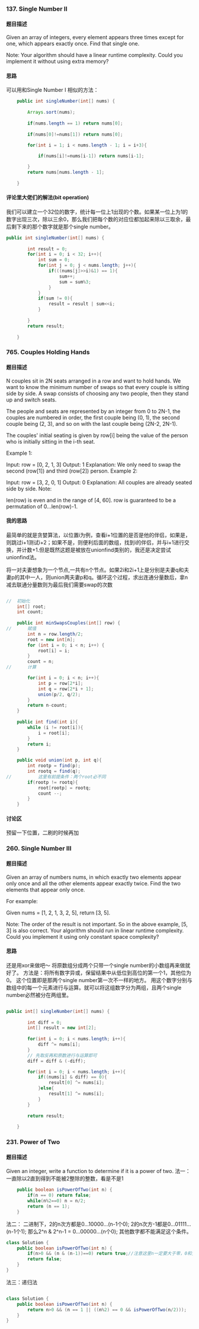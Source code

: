 ### 137. Single Number II
#### 题目描述
Given an array of integers, every element appears three times except for one, which appears exactly once. Find that single one.

Note:
Your algorithm should have a linear runtime complexity. Could you implement it without using extra memory?
#### 思路
可以用和Single Number I 相似的方法：
```java
    public int singleNumber(int[] nums) {
        
        Arrays.sort(nums);
        
        if(nums.length == 1) return nums[0];
        
        if(nums[0]!=nums[1]) return nums[0];
      
        for(int i = 1; i < nums.length - 1; i = i+3){

            if(nums[i]!=nums[i-1]) return nums[i-1];

        }
        return nums[nums.length - 1];
        
    }
```

#### 评论里大佬们的解法(bit operation)
我们可以建立一个32位的数字，统计每一位上1出现的个数。如果某一位上为1的数字出现三次，除以三余0，那么我们把每个数的对应位都加起来除以三取余，最后剩下来的那个数字就是那个single number。

``` java
public int singleNumber(int[] nums) {
        
        int result = 0;
        for(int i = 0; i < 32; i++){
            int sum = 0;
            for(int j = 0; j < nums.length; j++){
                if(((nums[j]>>i)&1) == 1){
                    sum++;
                    sum = sum%3;
                }
            }
            if(sum != 0){
                result = result | sum<<i;
            }
            
        }
        return result;
        
    }
```

### 765. Couples Holding Hands
#### 题目描述
N couples sit in 2N seats arranged in a row and want to hold hands. We want to know the minimum number of swaps so that every couple is sitting side by side. A swap consists of choosing any two people, then they stand up and switch seats.

The people and seats are represented by an integer from 0 to 2N-1, the couples are numbered in order, the first couple being (0, 1), the second couple being (2, 3), and so on with the last couple being (2N-2, 2N-1).

The couples' initial seating is given by row[i] being the value of the person who is initially sitting in the i-th seat.

Example 1:

Input: row = [0, 2, 1, 3]
Output: 1
Explanation: We only need to swap the second (row[1]) and third (row[2]) person.
Example 2:

Input: row = [3, 2, 0, 1]
Output: 0
Explanation: All couples are already seated side by side.
Note:

len(row) is even and in the range of [4, 60].
row is guaranteed to be a permutation of 0...len(row)-1.

#### 我的思路
最简单的就是贪婪算法，以位置i为例，查看i+1位置的是否是他的伴侣，如果是，则跳过i+1测试i+2；如果不是，则便利后面的数组，找到i的伴侣，并与i+1进行交换，并计数+1.但是既然这题是被放在unionfind类别的，我还是决定尝试unionfind法。

将一对夫妻想象为一个节点,一共有n个节点。如果2i和2i+1上是分别是夫妻q和夫妻p的其中一人，则union两夫妻p和q。循环这个过程，求出连通分量数后，拿n减去联通分量数则为最后我们需要swap的次数
``` java

//  初始化
    int[] root;
    int count;
    
    public int minSwapsCouples(int[] row) {
//      赋值
        int n = row.length/2;
        root = new int[n];
        for (int i = 0; i < n; i++) {
            root[i] = i;
        }
        count = n;
//      计算

        for(int i = 0; i < n; i++){
            int p = row[2*i];
            int q = row[2*i + 1];
            union(p/2, q/2);
        }
        return n-count;
    }
    
    public int find(int i){
        while (i != root[i]){
            i = root[i];
        }
        return i;
    }

    public void union(int p, int q){
        int rootp = find(p);
        int rootq = find(q);
//          这里有前提条件：两个root必不同
        if(rootp != rootq){
            root[rootp] = rootq;
            count --;
        }
    }

``` 
#### 讨论区
预留一下位置，二刷的时候再加


### 260. Single Number III
#### 题目描述
Given an array of numbers nums, in which exactly two elements appear only once and all the other elements appear exactly twice. Find the two elements that appear only once.

For example:

Given nums = [1, 2, 1, 3, 2, 5], return [3, 5].

Note:
The order of the result is not important. So in the above example, [5, 3] is also correct.
Your algorithm should run in linear runtime complexity. Could you implement it using only constant space complexity?
#### 思路
还是用xor来做吧～
将原数组分成两个只带一个single number的小数组再来做就好了。
方法是：将所有数字异或，保留结果中从低位到高位的第一个1，其他位为0。
这个位置即是那两个single number第一次不一样的地方。
用这个数字分别与数组中的每一个元素进行与运算。就可以将这组数字分为两组，且两个single number必然被分在两组里。
```java

public int[] singleNumber(int[] nums) {
        
        int diff = 0;
        int[] result = new int[2];
        
        for(int i = 0; i < nums.length; i++){
            diff ^= nums[i];
        }
        // 先取反再和原数进行与运算即可
        diff = diff & (-diff);

        for(int i = 0; i < nums.length; i++){
            if((nums[i] & diff) == 0){
                result[0] ^= nums[i];
            }else{
                result[1] ^= nums[i];
            }
        }
        
        return result;
        
    }

```
### 231. Power of Two
#### 题目描述
Given an integer, write a function to determine if it is a power of two.
法一：
一直除以2直到得到不能被2整除的整数，看是不是1
```java
	public boolean isPowerOfTwo(int n) {
        if(n == 0) return false;
        while(n%2==0) n = n/2;
        return (n == 1);
    }
```

法二：
二进制下，2的n次方都是0...10000...(n-1个0);
2的n次方-1都是0...01111...(n-1个1);
那么2^n & 2^n-1 = 0...00000...(n个0);
其他数字都不能满足这个条件。
```java
class Solution {
    public boolean isPowerOfTwo(int n) {
        if(n>0 && (n & (n-1))==0) return true;//注意这里n一定要大于零，0和负整数都不可以算进去！（第一次打的时候犯的错）
        return false;
    }
}

```
法三：递归法
```java

class Solution {
    public boolean isPowerOfTwo(int n) {
        return n>0 && (n == 1 || ((n%2) == 0 && isPowerOfTwo(n/2)));
    }
}

```
